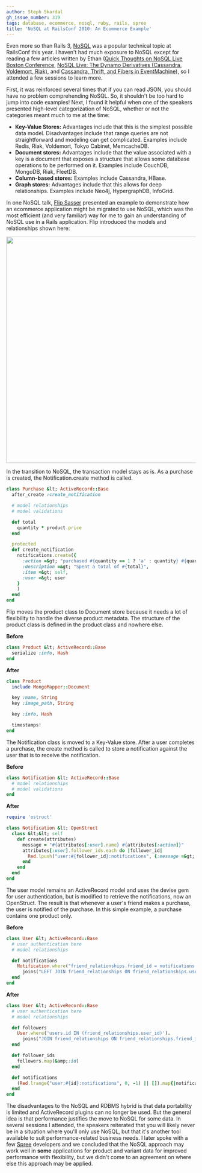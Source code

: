 ```yaml
---
author: Steph Skardal
gh_issue_number: 319
tags: database, ecommerce, nosql, ruby, rails, spree
title: 'NoSQL at RailsConf 2010: An Ecommerce Example'
---
```


Even more so than Rails 3, [NoSQL](http://en.wikipedia.org/wiki/NoSQL) was a popular technical topic at RailsConf this year. I haven't had much exposure to NoSQL except for reading a few articles written by Ethan ([Quick Thoughts on NoSQL Live Boston Conference](http://blog.endpoint.com/2010/03/quick-thoughts-on-nosql-live-boston.html), [NoSQL Live: The Dynamo Derivatives (Cassandra, Voldemort, Riak)](http://blog.endpoint.com/2010/03/nosql-live-dynamo-derivatives-cassandra.html), and [Cassandra, Thrift, and Fibers in EventMachine](http://blog.endpoint.com/2010/05/cassandra-thrift-and-fibers-in.html)), so I attended a few sessions to learn more.

First, it was reinforced several times that if you can read JSON, you should have no problem comprehending NoSQL. So, it shouldn't be too hard to jump into code examples! Next, I found it helpful when one of the speakers presented high-level categorization of NoSQL, whether or not the categories meant much to me at the time:

- **Key-Value Stores:** Advantages include that this is the simplest possible data model. Disadvantages include that range queries are not straightforward and modeling can get complicated. Examples include Redis, Riak, Voldemort, Tokyo Cabinet, MemcacheDB.
- **Document stores:** Advantages include that the value associated with a key is a document that exposes a structure that allows some database operations to be performed on it. Examples include CouchDB, MongoDB, Riak, FleetDB.
- **Column-based stores:** Examples include Cassandra, HBase.
- **Graph stores:** Advantages include that this allows for deep relationships. Examples include Neo4j, HypergraphDB, InfoGrid.

In one NoSQL talk, [Flip Sasser](http://x451.com/) presented an example to demonstrate how an ecommerce application might be migrated to use NoSQL, which was the most efficient (and very familiar) way for me to gain an understanding of NoSQL use in a Rails application. Flip introduced the models and relationships shown here:

<img alt="" border="0" id="BLOGGER_PHOTO_ID_5482744501534322754" src="/blog/2010/06/14/nosql-railsconf-2010-ecommerce-example/image-0.png" style="display:block; margin:0px auto 10px; text-align:center;cursor:pointer; cursor:hand;width: 600px;"/>

In the transition to NoSQL, the transaction model stays as is. As a purchase is created, the Notification.create method is called.

```ruby
class Purchase &lt; ActiveRecord::Base
  after_create :create_notification

  # model relationships
  # model validations

  def total
    quantity * product.price
  end

  protected
  def create_notification
    notifications.create({
      :action =&gt; "purchased #{quantity == 1 ? 'a' : quantity} #{quantity == 1 ? product.name : product.name.pluralize}",
      :description =&gt; "Spent a total of #{total}",
      :item =&gt; self,
      :user =&gt; user
    }
    )
  end
end
```

Flip moves the product class to Document store because it needs a lot of flexibility to handle the diverse product metadata. The structure of the product class is defined in the product class and nowhere else.

**Before**

```ruby
class Product &lt; ActiveRecord::Base
  serialize :info, Hash
end
```

**After**

```ruby
class Product
  include MongoMapper::Document

  key :name, String
  key :image_path, String

  key :info, Hash

  timestamps!
end
```

The Notification class is moved to a Key-Value store. After a user completes a purchase, the create method is called to store a notification against the user that is to receive the notification.

**Before**

```ruby
class Notification &lt; ActiveRecord::Base
  # model relationships
  # model validations
end
```

**After**

```ruby
require 'ostruct'

class Notification &lt; OpenStruct
  class &lt;&lt; self
    def create(attributes)
      message = "#{attributes[:user].name} #{attributes[:action]}"
      attributes[:user].follower_ids.each do |follower_id|
        Red.lpush("user:#{follower_id}:notifications", {:message =&gt; message, :description =&gt; attributes[:description], :timestamp =&gt; Time.now}.to_json)
      end
    end
  end
end
```

The user model remains an ActiveRecord model and uses the devise gem for user authentication, but is modified to retrieve the notifications, now an OpenStruct. The result is that whenever a user's friend makes a purchase, the user is notified of the purchase. In this simple example, a purchase contains one product only.

**Before**

```ruby
class User &lt; ActiveRecord::Base
  # user authentication here
  # model relationships

  def notifications
    Notification.where("friend_relationships.friend_id = notifications.user_id OR notifications.user_id = #{id}").
      joins("LEFT JOIN friend_relationships ON friend_relationships.user_id = #{id}")
  end
end
```

**After**

```ruby
class User &lt; ActiveRecord::Base
  # user authentication here
  # model relationships

  def followers
    User.where('users.id IN (friend_relationships.user_id)').
      joins("JOIN friend_relationships ON friend_relationships.friend_id = #{id}")
  end

  def follower_ids
    followers.map(&amp;:id)
  end

  def notifications
    (Red.lrange("user:#{id}:notifications", 0, -1) || []).map{|notification| Notification.new(ActiveSupport::JSON.decode(notification))}
  end
end
```

The disadvantages to the NoSQL and RDBMS hybrid is that data portability is limited and ActiveRecord plugins can no longer be used. But the general idea is that performance justifies the move to NoSQL for some data. In several sessions I attended, the speakers reiterated that you will likely never be in a situation where you'll only use NoSQL, but that it's another tool available to suit performance-related business needs. I later spoke with a few [Spree](http://spreecommerce.com/) developers and we concluded that the NoSQL approach may work well in **some** applications for product and variant data for improved performance with flexibility, but we didn't come to an agreement on where else this approach may be applied.
